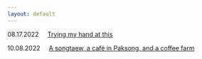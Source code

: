 ```yaml
---
layout: default
---
```

08.17.2022&nbsp;&nbsp;&nbsp;&nbsp;&nbsp;[Trying my hand at this](./17aug2022.md)

10.08.2022&nbsp;&nbsp;&nbsp;&nbsp;&nbsp;[A songtaew, a café in Paksong, and a coffee farm](./8Oct2022.md)
